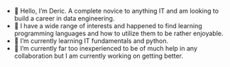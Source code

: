 - 👋 Hello, I’m Deric. A complete novice to anything IT and am looking to build a career in data engineering.
- 👀 I have a wide range of interests and happened to find learning programming languages and how to utilize them to be rather enjoyable.
- 🌱 I’m currently learning IT fundamentals and python.
- 💞️ I’m currently far too inexperienced to be of much help in any collaboration but I am currently working on getting better.

<!---
DNKK28/DNKK28 is a ✨ special ✨ repository because its `README.md` (this file) appears on your GitHub profile.
You can click the Preview link to take a look at your changes.
--->
